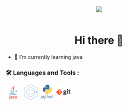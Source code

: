 <div id= "header" align="center">
  <img src="https://media.giphy.com/media/3oFzlYX1UTJkviPhra/giphy.gif" width="100"/>
</div>
<div id="badges" align="center">
  <img src="https://komarev.com/ghpvc/?username=NotReptile&style=flat-square&color=blue" alt=""/>
  <h1>Hi there 👋</h1>
</div>

- 🌱 I’m currently learning java

### :hammer_and_wrench: Languages and Tools :
<div>
  <img src="https://github.com/devicons/devicon/blob/master/icons/java/java-original-wordmark.svg" title="Java" alt="Java" width="40" height="40"/>&nbsp;
  <img src="https://github.com/devicons/devicon/blob/master/icons/cplusplus/cplusplus-line.svg" title="C++" **alt="C++" width="40" height="40"/>
  <img src="https://github.com/devicons/devicon/blob/master/icons/python/python-original-wordmark.svg" title="Python" **alt="Python" width="40" height="40"/>
  <img src="https://github.com/devicons/devicon/blob/master/icons/git/git-original-wordmark.svg" title="Git" **alt="Git" width="40" height="40"/>
</div>
